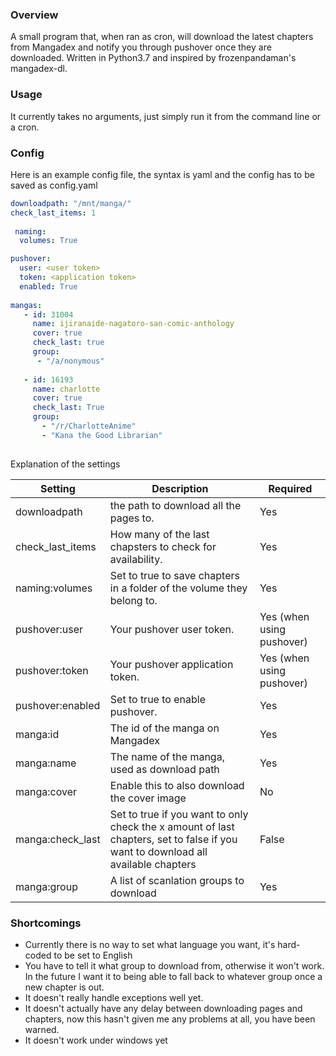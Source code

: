 ﻿### Overview

A small program that, when ran as cron, will download the latest chapters from Mangadex and notify you through pushover once they are downloaded. Written in Python3.7 and inspired by frozenpandaman's mangadex-dl.

### Usage
It currently takes no arguments, just simply run it from the command line or a cron.

### Config
Here is an example config file, the syntax is yaml and the config has to be saved as config.yaml
```yaml
downloadpath: "/mnt/manga/"
check_last_items: 1
 
 naming:
  volumes: True

pushover:
  user: <user token>
  token: <application token>
  enabled: True
  
mangas:
   - id: 31004
     name: ijiranaide-nagatoro-san-comic-anthology
     cover: true
     check_last: true
     group:
      - "/a/nonymous"
      
   - id: 16193
     name: charlotte
     cover: true
     check_last: True
     group:
       - "/r/CharlotteAnime"
       - "Kana the Good Librarian"
    
```

Explanation of the settings


| Setting               | Description                              | Required
|-----------------------|------------------------------------------|------------------------------------------|
| downloadpath        | the path to download all the pages to. | Yes
| check_last_items       | How many of the last chapsters to check for availability.      | Yes
| naming:volumes    | Set to true to save chapters in a folder of the volume they belong to. | Yes
| pushover:user             | Your pushover user token. | Yes (when using pushover)
| pushover:token             | Your pushover application token. | Yes (when using pushover)
| pushover:enabled      | Set to true to enable pushover. | Yes
| manga:id    | The id of the manga on Mangadex | Yes
| manga:name | The name of the manga, used as download path | Yes
| manga:cover | Enable this to also download the cover image | No
| manga:check_last | Set to true if you want to only check the x amount of last chapters, set to false if you want to download all available chapters | False
| manga:group | A list of scanlation groups to download | Yes

### Shortcomings
- Currently there is no way to set what language you want, it's hard-coded to be set to English
- You have to tell it what group to download from, otherwise it won't work. In the future I want it to being able to fall back to whatever group once a new chapter is out.
- It doesn't really handle exceptions well yet.
- It doesn't actually have any delay between downloading pages and chapters, now this hasn't given me any problems at all, you have been warned.
- It doesn't work under windows yet